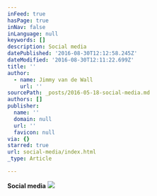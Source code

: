```yaml
---
inFeed: true
hasPage: true
inNav: false
inLanguage: null
keywords: []
description: Social media
datePublished: '2016-08-30T12:12:58.245Z'
dateModified: '2016-08-30T12:11:22.699Z'
title: ''
author:
  - name: Jimmy van de Wall
    url: ''
sourcePath: _posts/2016-05-18-social-media.md
authors: []
publisher:
  name: ''
  domain: null
  url: ''
  favicon: null
via: {}
starred: true
url: social-media/index.html
_type: Article

---
```

**Social media**
![](https://the-grid-user-content.s3-us-west-2.amazonaws.com/d59689c6-d974-4f4e-8112-62585be42899.jpg)